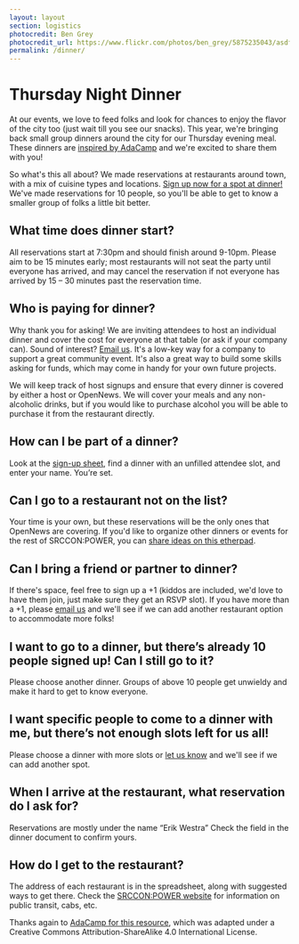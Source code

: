 ```yaml
---
layout: layout
section: logistics
photocredit: Ben Grey
photocredit_url: https://www.flickr.com/photos/ben_grey/5875235043/asdfasdflk
permalink: /dinner/
---
```


# Thursday Night Dinner

At our events, we love to feed folks and look for chances to enjoy the flavor of the city too (just wait till you see our snacks). This year, we're bringing back small group dinners around the city for our Thursday evening meal. These dinners are [inspired by AdaCamp](https://adacamp.org/adacamp-toolkit/group-dinners/) and we're excited to share them with you!

So what's this all about? We made reservations at restaurants around town, with a mix of cuisine types and locations. [Sign up now for a spot at dinner!](https://docs.google.com/spreadsheets/d/1G-u8Yd4SwQ2YuBAl2YxxcNE72G565vg5VgubTPQYhgo/edit?usp=sharing) We've made reservations for 10 people, so you'll be able to get to know a smaller group of folks a little bit better.

## What time does dinner start?

All reservations start at 7:30pm and should finish around 9-10pm. Please aim to be 15 minutes early; most restaurants will not seat the party until everyone has arrived, and may cancel the reservation if not everyone has arrived by 15 – 30 minutes past the reservation time.

## Who is paying for dinner?

Why thank you for asking! We are inviting attendees to host an individual dinner and cover the cost for everyone at that table (or ask if your company can). Sound of interest? [Email us](mailto:erika@opennews.org). It's a low-key way for a company to support a great community event. It's also a great way to build some skills asking for funds, which may come in handy for your own future projects.

We will keep track of host signups and ensure that every dinner is covered by either a host or OpenNews. We will cover your meals and any non-alcoholic drinks, but if you would like to purchase alcohol you will be able to purchase it from the restaurant directly.

## How can I be part of a dinner?

Look at the [sign-up sheet](https://docs.google.com/spreadsheets/d/1G-u8Yd4SwQ2YuBAl2YxxcNE72G565vg5VgubTPQYhgo/edit?usp=sharing), find a dinner with an unfilled attendee slot, and enter your name. You’re set.

## Can I go to a restaurant not on the list?

Your time is your own, but these reservations will be the only ones that OpenNews are covering. If you'd like to organize other dinners or events for the rest of SRCCON:POWER, you can [share ideas on this etherpad](https://etherpad.opennews.org/p/SRCCONPOWER2018).

## Can I bring a friend or partner to dinner?

If there's space, feel free to sign up a +1 (kiddos are included, we'd love to have them join, just make sure they get an RSVP slot). If you have more than a +1, please [email us](mailto:erika@opennews.org) and we'll see if we can add another restaurant option to accommodate more folks!

## I want to go to a dinner, but there’s already 10 people signed up! Can I still go to it?

Please choose another dinner. Groups of above 10 people get unwieldy and make it hard to get to know everyone.

## I want specific people to come to a dinner with me, but there’s not enough slots left for us all!

Please choose a dinner with more slots or [let us know](mailto:erika@opennews.org) and we'll see if we can add another spot.

## When I arrive at the restaurant, what reservation do I ask for?

Reservations are mostly under the name “Erik Westra” Check the field in the dinner document to confirm yours.

## How do I get to the restaurant?

The address of each restaurant is in the spreadsheet, along with suggested ways to get there. Check the [SRCCON:POWER website](https://power.srccon.org/logistics) for information on public transit, cabs, etc.

Thanks again to [AdaCamp for this resource](https://adacamp.org/adacamp-toolkit/group-dinners/), which was adapted under a Creative Commons Attribution-ShareAlike 4.0 International License.
